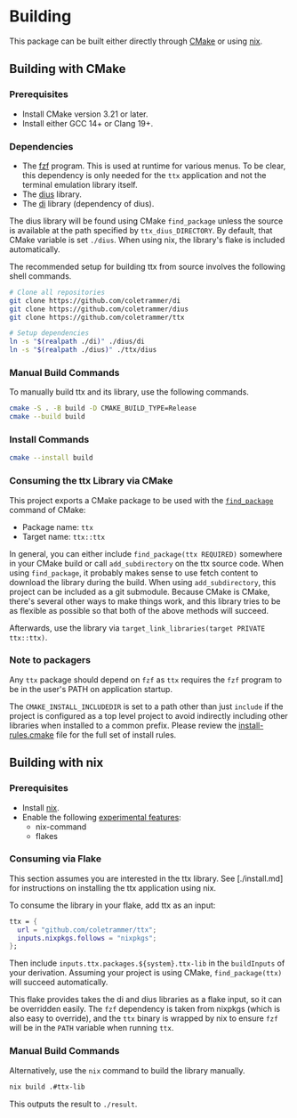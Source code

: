 # Building

This package can be built either directly through [CMake](https://cmake.org/) or using [nix](https://nixos.org/).

## Building with CMake

### Prerequisites

- Install CMake version 3.21 or later.
- Install either GCC 14+ or Clang 19+.

### Dependencies

- The [fzf](https://github.com/junegunn/fzf) program. This is used at runtime for various menus. To be clear, this
  dependency is only needed for the `ttx` application and not the terminal emulation library itself.
- The [dius](https://github.com/coletrammer/dius) library.
- The [di](https://github.com/coletrammer/di) library (dependency of dius).

The dius library will be found using CMake `find_package` unless the source is available
at the path specified by `ttx_dius_DIRECTORY`. By default, that CMake variable is set
`./dius`. When using nix, the library's flake is included automatically.

The recommended setup for building ttx from source involves the following shell commands.

```sh
# Clone all repositories
git clone https://github.com/coletrammer/di
git clone https://github.com/coletrammer/dius
git clone https://github.com/coletrammer/ttx

# Setup dependencies
ln -s "$(realpath ./di)" ./dius/di
ln -s "$(realpath ./dius)" ./ttx/dius
```

### Manual Build Commands

To manually build ttx and its library, use the following commands.

```sh
cmake -S . -B build -D CMAKE_BUILD_TYPE=Release
cmake --build build
```

### Install Commands

```sh
cmake --install build
```

### Consuming the ttx Library via CMake

This project exports a CMake package to be used with the
[`find_package`](https://cmake.org/cmake/help/latest/command/find_package.html)
command of CMake:

- Package name: `ttx`
- Target name: `ttx::ttx`

In general, you can either include `find_package(ttx REQUIRED)` somewhere in your CMake build or call
`add_subdirectory` on the ttx source code. When using `find_package`, it probably makes sense to use
fetch content to download the library during the build. When using `add_subdirectory`, this project
can be included as a git submodule. Because CMake is CMake, there's several other ways to make
things work, and this library tries to be as flexible as possible so that both of the above methods
will succeed.

Afterwards, use the library via `target_link_libraries(target PRIVATE ttx::ttx)`.

### Note to packagers

Any `ttx` package should depend on `fzf` as `ttx` requires the `fzf` program to be
in the user's PATH on application startup.

The `CMAKE_INSTALL_INCLUDEDIR` is set to a path other than just `include` if
the project is configured as a top level project to avoid indirectly including
other libraries when installed to a common prefix. Please review the
[install-rules.cmake](cmake/install-rules.cmake) file for the full set of
install rules.

## Building with nix

### Prerequisites

- Install [nix](https://nixos.org/download/).
- Enable the following [experimental features](https://nix.dev/manual/nix/latest/development/experimental-features):
  - nix-command
  - flakes

### Consuming via Flake

This section assumes you are interested in the ttx library. See [./install.md] for instructions on
installing the ttx application using nix.

To consume the library in your flake, add ttx as an input:

```nix
ttx = {
  url = "github.com/coletrammer/ttx";
  inputs.nixpkgs.follows = "nixpkgs";
};
```

Then include `inputs.ttx.packages.${system}.ttx-lib` in the `buildInputs` of your derivation. Assuming your
project is using CMake, `find_package(ttx)` will succeed automatically.

This flake provides takes the di and dius libraries as a flake input, so it can be overridden easily. The
`fzf` dependency is taken from nixpkgs (which is also easy to override), and the `ttx` binary is wrapped
by nix to ensure `fzf` will be in the `PATH` variable when running `ttx`.

### Manual Build Commands

Alternatively, use the `nix` command to build the library manually.

```sh
nix build .#ttx-lib
```

This outputs the result to `./result`.
